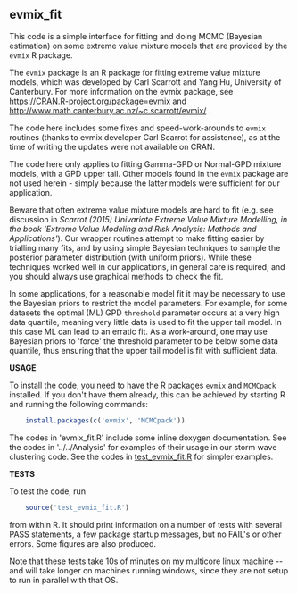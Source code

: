 **evmix_fit**
-------------

This code is a simple interface for fitting and doing MCMC (Bayesian
estimation) on some extreme value mixture models that are provided by the
`evmix` R package. 

The `evmix` package is an R package for fitting extreme value mixture models,
which was developed by Carl Scarrott and Yang Hu, University of Canterbury. For
more information on the evmix package, see
https://CRAN.R-project.org/package=evmix and
http://www.math.canterbury.ac.nz/~c.scarrott/evmix/ .

The code here includes some fixes and speed-work-arounds to `evmix` routines
(thanks to evmix developer Carl Scarrot for assistence), as at the time of
writing the updates were not available on CRAN.

The code here only applies to fitting Gamma-GPD or Normal-GPD mixture models,
with a GPD upper tail. Other models found in the `evmix` package are not used
herein - simply because the latter models were sufficient for our application.

Beware that often extreme value mixture models are hard to fit (e.g. see
discussion in *Scarrot (2015) Univariate Extreme Value Mixture Modelling, in
the book 'Extreme Value Modeling and Risk Analysis: Methods and
Applications'*). Our wrapper routines attempt to make fitting easier by
trialling many fits, and by using simple Bayesian techniques to sample the
posterior parameter distribution (with uniform priors). While these techniques
worked well in our applications, in general care is required, and you should always
use graphical methods to check the fit.

In some applications, for a reasonable model fit it may be necessary to use
the Bayesian priors to restrict the model parameters. For example, for some
datasets the optimal (ML) GPD `threshold` parameter occurs at a very high data
quantile, meaning very little data is used to fit the upper tail model. In this
case ML can lead to an erratic fit. As a work-around, one may use Bayesian
priors to 'force' the threshold parameter to be below some data quantile, thus
ensuring that the upper tail model is fit with sufficient data. 


**USAGE**

To install the code, you need to have the R packages `evmix` and `MCMCpack` installed.
If you don't have them already, this can be achieved by starting R and running
the following commands:
```r
    install.packages(c('evmix', 'MCMCpack'))
```

The codes in 'evmix_fit.R' include some inline doxygen documentation. See the
codes in '../../Analysis' for examples of their usage in our storm wave
clustering code. See the codes in [test_evmix_fit.R](test_evmix_fit.R) for
simpler examples.

**TESTS**

To test the code, run
```r
    source('test_evmix_fit.R') 
```

from within R. It should print information on a number of tests with several PASS
statements, a few package startup messages, but no FAIL's or other errors. Some
figures are also produced.

Note that these tests take 10s of minutes on my multicore linux machine --
and will take longer on machines running windows, since they are not setup to
run in parallel with that OS. 
